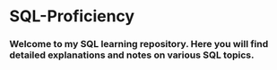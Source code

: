# SQL-Proficiency
### Welcome to my SQL learning repository. Here you will find detailed explanations and notes on various SQL topics.
